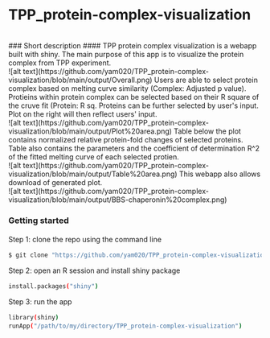 # TPP_protein-complex-visualization
<br>
### Short description 
#### 
TPP protein complex visualization is a webapp built with shiny. The main purpose of this app is to visualize the protein complex from TPP experiment.
<br>![alt text](https://github.com/yam020/TPP_protein-complex-visualization/blob/main/output/Overall.png)
Users are able to select protein complex based on melting curve similarity (Complex: Adjusted p value). Protieins within protein complex can be selected based on their R square of the cruve fit (Protein: R sq. Proteins can be further selected by user's input. 
Plot on the right will then reflect users' input.
<br>![alt text](https://github.com/yam020/TPP_protein-complex-visualization/blob/main/output/Plot%20area.png)
Table below the plot contains normalized relative protein-fold changes of selected proteins. Table also contains the parameters and the coefficient of determination R^2 of the fitted melting curve of each selected protien. 
<br>![alt text](https://github.com/yam020/TPP_protein-complex-visualization/blob/main/output/Table%20area.png)
This webapp also allows download of generated plot.
<br>![alt text](https://github.com/yam020/TPP_protein-complex-visualization/blob/main/output/BBS-chaperonin%20complex.png)


### Getting started  
#### 
Step 1: clone the repo using the command line
```bash
$ git clone "https://github.com/yam020/TPP_protein-complex-visualization.git"
```
Step 2: open an R session and install shiny package 
```bash
install.packages("shiny")
```
Step 3: run the app 
```bash
library(shiny)
runApp("/path/to/my/directory/TPP_protein-complex-visualization")
```
